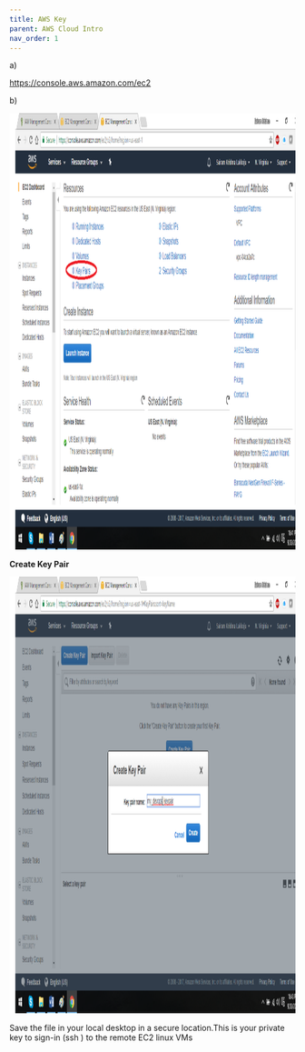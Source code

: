 ```yaml
---
title: AWS Key
parent: AWS Cloud Intro
nav_order: 1
---
```


a)

<https://console.aws.amazon.com/ec2>

b)

<img src="./aws_key_media/image1.png" width="1366" height="768" />

**Create Key Pair**

<img src="./aws_key_media/image2.png" width="1366" height="768" />

Save the file in your local desktop in a secure location.This is your
private key to sign-in (ssh ) to the remote EC2 linux VMs
